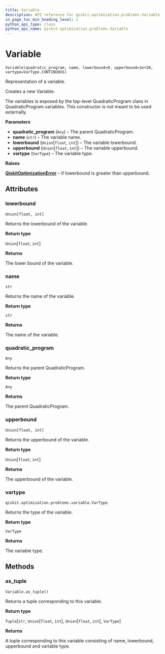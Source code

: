 ```yaml
---
title: Variable
description: API reference for qiskit.optimization.problems.Variable
in_page_toc_min_heading_level: 1
python_api_type: class
python_api_name: qiskit.optimization.problems.Variable
---
```


# Variable

<span id="qiskit.optimization.problems.Variable" />

`Variable(quadratic_program, name, lowerbound=0, upperbound=1e+20, vartype=VarType.CONTINUOUS)`

Representation of a variable.

Creates a new Variable.

The variables is exposed by the top-level QuadraticProgram class in QuadraticProgram.variables. This constructor is not meant to be used externally.

**Parameters**

*   **quadratic\_program** (`Any`) – The parent QuadraticProgram.
*   **name** (`str`) – The variable name.
*   **lowerbound** (`Union`\[`float`, `int`]) – The variable lowerbound.
*   **upperbound** (`Union`\[`float`, `int`]) – The variable upperbound.
*   **vartype** (`VarType`) – The variable type.

**Raises**

[**QiskitOptimizationError**](qiskit.optimization.QiskitOptimizationError "qiskit.optimization.QiskitOptimizationError") – if lowerbound is greater than upperbound.

## Attributes

### lowerbound

<span id="qiskit.optimization.problems.Variable.lowerbound" />

`Union[float, int]`

Returns the lowerbound of the variable.

**Return type**

`Union`\[`float`, `int`]

**Returns**

The lower bound of the variable.

### name

<span id="qiskit.optimization.problems.Variable.name" />

`str`

Returns the name of the variable.

**Return type**

`str`

**Returns**

The name of the variable.

### quadratic\_program

<span id="qiskit.optimization.problems.Variable.quadratic_program" />

`Any`

Returns the parent QuadraticProgram.

**Return type**

`Any`

**Returns**

The parent QuadraticProgram.

### upperbound

<span id="qiskit.optimization.problems.Variable.upperbound" />

`Union[float, int]`

Returns the upperbound of the variable.

**Return type**

`Union`\[`float`, `int`]

**Returns**

The upperbound of the variable.

### vartype

<span id="qiskit.optimization.problems.Variable.vartype" />

`qiskit.optimization.problems.variable.VarType`

Returns the type of the variable.

**Return type**

`VarType`

**Returns**

The variable type.

## Methods

### as\_tuple

<span id="qiskit.optimization.problems.Variable.as_tuple" />

`Variable.as_tuple()`

Returns a tuple corresponding to this variable.

**Return type**

`Tuple`\[`str`, `Union`\[`float`, `int`], `Union`\[`float`, `int`], `VarType`]

**Returns**

A tuple corresponding to this variable consisting of name, lowerbound, upperbound and variable type.

